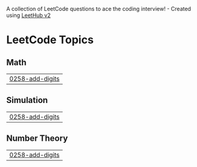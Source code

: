 A collection of LeetCode questions to ace the coding interview! - Created using [LeetHub v2](https://github.com/arunbhardwaj/LeetHub-2.0)
<!---LeetCode Topics Start-->
# LeetCode Topics
## Math
|  |
| ------- |
| [0258-add-digits](https://github.com/Vaishnavimaury2222/leet/tree/master/0258-add-digits) |
## Simulation
|  |
| ------- |
| [0258-add-digits](https://github.com/Vaishnavimaury2222/leet/tree/master/0258-add-digits) |
## Number Theory
|  |
| ------- |
| [0258-add-digits](https://github.com/Vaishnavimaury2222/leet/tree/master/0258-add-digits) |
<!---LeetCode Topics End-->